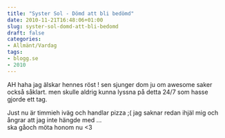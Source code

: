 ```yaml
---
title: "Syster Sol - Dömd att bli bedömd"
date: 2010-11-21T16:48:06+01:00
slug: syster-sol-domd-att-bli-bedomd
draft: false
categories:
- Allmänt/Vardag
tags:
- blogg.se
- 2010
---
```

AH haha jag älskar hennes röst ! sen sjunger dom ju om awesome saker också såklart. men skulle aldrig kunna lyssna på detta 24/7 som hasse gjorde ett tag.  
  
Just nu är timmieh iväg och handlar pizza ;( jag saknar redan ihjäl mig och ångrar att jag inte hängde med ...  
ska gåoch möta honom nu <3
